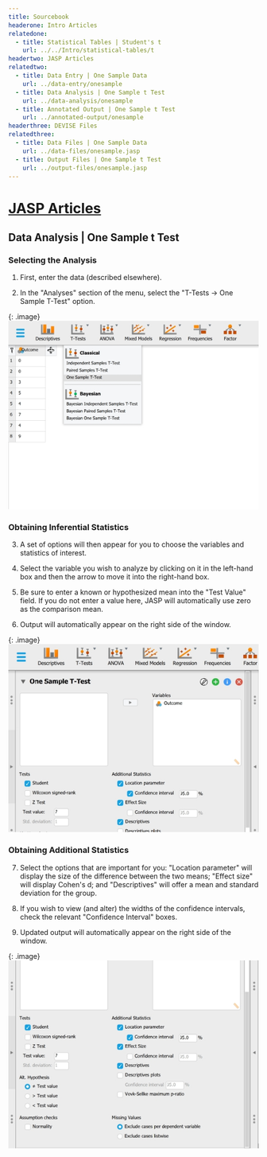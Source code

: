 ```yaml
---
title: Sourcebook
headerone: Intro Articles
relatedone:
  - title: Statistical Tables | Student's t
    url: ../../Intro/statistical-tables/t
headertwo: JASP Articles
relatedtwo:
  - title: Data Entry | One Sample Data
    url: ../data-entry/onesample
  - title: Data Analysis | One Sample t Test
    url: ../data-analysis/onesample
  - title: Annotated Output | One Sample t Test
    url: ../annotated-output/onesample
headerthree: DEVISE Files
relatedthree:
  - title: Data Files | One Sample Data
    url: ../data-files/onesample.jasp
  - title: Output Files | One Sample t Test
    url: ../output-files/onesample.jasp
---
```


# [JASP Articles](../index.md)

## Data Analysis | One Sample t Test

### Selecting the Analysis

1. First, enter the data (described elsewhere).

2. In the "Analyses" section of the menu, select the "T-Tests → One Sample T-Test" option.

{: .image}
![Screenshot for selecting analysis](onesample1.png)

### Obtaining Inferential Statistics

3. A set of options will then appear for you to choose the variables and statistics of interest.

4. Select the variable you wish to analyze by clicking on it in the left-hand box and then the arrow to move it into the right-hand box. 

5. Be sure to enter a known or hypothesized mean into the "Test Value" field. If you do not enter a value here, JASP will automatically use zero as the comparison mean.

6. Output will automatically appear on the right side of the window. 

{: .image}
![Screenshot for obtaining inferentials](onesample2.png)

### Obtaining Additional Statistics

7. Select the options that are important for you: "Location parameter" will display the size of the difference between the two means; "Effect size" will display Cohen's d; and "Descriptives" will offer a mean and standard deviation for the group. 

8. If you wish to view (and alter) the widths of the confidence intervals, check the relevant "Confidence Interval" boxes. 

9. Updated output will automatically appear on the right side of the window. 

{: .image}
![Screenshot for obtaining additional statistics](onesample3.png)
